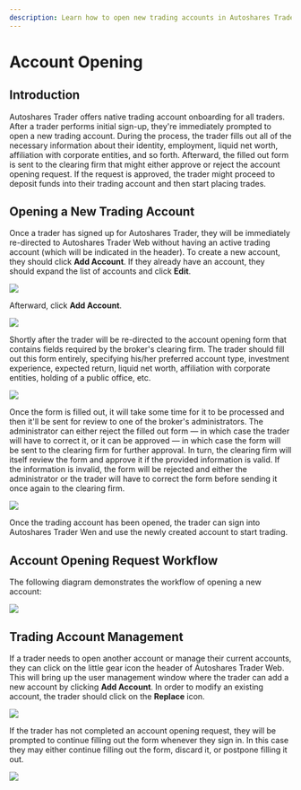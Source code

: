 ```yaml
---
description: Learn how to open new trading accounts in Autoshares Trader
---
```


# Account Opening

## Introduction

Autoshares Trader offers native trading account onboarding for all traders. After a trader performs initial sign-up, they're immediately prompted to open a new trading account. During the process, the trader fills out all of the necessary information about their identity, employment, liquid net worth, affiliation with corporate entities, and so forth. Afterward, the filled out form is sent to the clearing firm that might either approve or reject the account opening request. If the request is approved, the trader might proceed to deposit funds into their trading account and then start placing trades.

## Opening a New Trading Account

Once a trader has signed up for Autoshares Trader, they will be immediately re-directed to Autoshares Trader Web without having an active trading account \(which will be indicated in the header\). To create a new account, they should click **Add Account**. If they already have an account, they should expand the list of accounts and click **Edit**.

![](../../../../.gitbook/assets/screenshot-2020-03-04-at-15.43.21.png)

Afterward, click **Add Account**.

![](../../../../.gitbook/assets/screenshot-2020-03-04-at-15.46.16.png)

Shortly after the trader will be re-directed to the account opening form that contains fields required by the broker's clearing firm. The trader should fill out this form entirely, specifying his/her preferred account type, investment experience, expected return, liquid net worth, affiliation with corporate entities, holding of a public office, etc.

![](../../../../.gitbook/assets/screenshot-2019-10-16-at-20.07.04.png)

Once the form is filled out, it will take some time for it to be processed and then it'll be sent for review to one of the broker's administrators. The administrator can either reject the filled out form — in which case the trader will have to correct it, or it can be approved — in which case the form will be sent to the clearing firm for further approval. In turn, the clearing firm will itself review the form and approve it if the provided information is valid. If the information is invalid, the form will be rejected and either the administrator or the trader will have to correct the form before sending it once again to the clearing firm.

![](../../../../.gitbook/assets/screenshot-2019-10-17-at-16.05.20.png)

Once the trading account has been opened, the trader can sign into Autoshares Trader Wen and use the newly created account to start trading.

## Account Opening Request Workflow

The following diagram demonstrates the workflow of opening a new account:

![](../../../../.gitbook/assets/screenshot-2019-10-17-at-17.27.01.png)

## Trading Account Management

If a trader needs to open another account or manage their current accounts, they can click on the little gear icon the header of Autoshares Trader Web. This will bring up the user management window where the trader can add a new account by clicking **Add Account**. In order to modify an existing account, the trader should click on the **Replace** icon.

![](../../../../.gitbook/assets/screenshot-2020-03-04-at-15.58.04.png)

If the trader has not completed an account opening request, they will be prompted to continue filling out the form whenever they sign in. In this case they may either continue filling out the form, discard it, or postpone filling it out.

![](../../../../.gitbook/assets/screenshot-2020-03-04-at-16.48.32.png)

